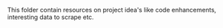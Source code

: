 This folder contain resources on project idea's like code enhancements, interesting data to scrape etc.
